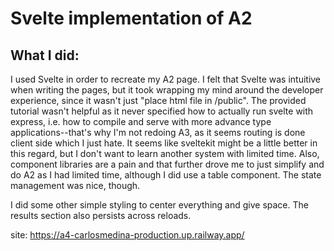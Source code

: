 # Svelte implementation of A2

## What I did:

I used Svelte in order to recreate my A2 page. I felt that Svelte was intuitive when writing the pages, but it took wrapping my mind around the developer experience, since it wasn't just "place html file in /public". The provided tutorial wasn't helpful as it never specified how to actually run svelte with express, i.e. how to compile and serve with more advance type applications--that's why I'm not redoing A3, as it seems routing is done client side which I just hate. It seems like sveltekit might be a little better in this regard, but I don't want to learn another system with limited time. Also, component libraries are a pain and that further drove me to just simplify and do A2 as I had limited time, although I did use a table component. The state management was nice, though.

I did some other simple styling to center everything and give space. The results section also persists across reloads.

site: https://a4-carlosmedina-production.up.railway.app/